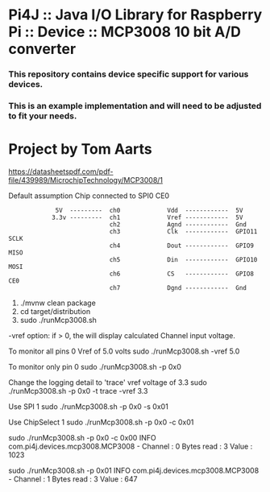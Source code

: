 Pi4J :: Java I/O Library for Raspberry Pi :: Device :: MCP3008 10 bit A/D converter
==========================================================================

### This repository contains device specific support for various devices.

### This is an example implementation and will need to be adjusted to fit your needs.

Project by Tom Aarts
==========================================================================

https://datasheetspdf.com/pdf-file/439989/MicrochipTechnology/MCP3008/1

Default assumption
Chip connected to SPI0 CE0

                 5V  ---------  ch0             Vdd  ------------  5V
                3.3v ---------  ch1             Vref ------------  5V
                                ch2             Agnd ------------  Gnd
                                ch3             Clk  ------------  GPIO11 SCLK
                                ch4             Dout ------------  GPIO9  MISO
                                ch5             Din  ------------  GPIO10 MOSI
                                ch6             CS   ------------  GPIO8  CE0
                                ch7             Dgnd ------------  Gnd

1. ./mvnw clean package
2. cd target/distribution
3. sudo ./runMcp3008.sh

-vref option: if > 0, the will display calculated Channel input voltage.

To monitor all pins 0 Vref of 5.0 volts
sudo ./runMcp3008.sh -vref 5.0

To monitor only pin 0
sudo ./runMcp3008.sh -p 0x0

Change the logging detail to 'trace' vref voltage of 3.3
sudo ./runMcp3008.sh -p 0x0 -t trace -vref 3.3

Use SPI 1
sudo ./runMcp3008.sh -p 0x0 -s 0x01

Use ChipSelect 1
sudo ./runMcp3008.sh -p 0x0 -c 0x01

sudo ./runMcp3008.sh -p 0x0 -c 0x00
INFO com.pi4j.devices.mcp3008.MCP3008 - Channel : 0 Bytes read : 3 Value : 1023

sudo ./runMcp3008.sh -p 0x01
INFO com.pi4j.devices.mcp3008.MCP3008 - Channel : 1 Bytes read : 3 Value : 647

